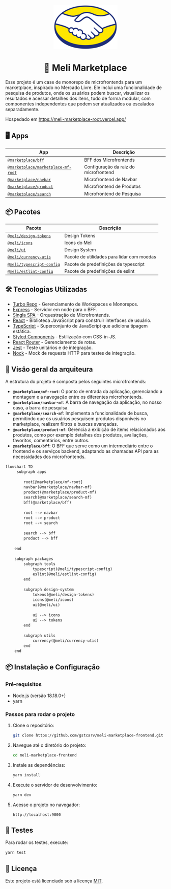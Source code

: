 <p align="center">
  <img src="./docs/meli-logo.png" alt="Logo do Projeto" width="200"/>
</p>

<h1 align="center">🌟 Meli Marketplace</h1>

Esse projeto é um case de monorepo de microfrontends para um marketplace, inspirado no Mercado Livre. Ele inclui uma funcionalidade de pesquisa de produtos, onde os usuários podem buscar, visualizar os resultados e acessar detalhes dos itens, tudo de forma modular, com componentes independentes que podem ser atualizados ou escalados separadamente.

Hospedado em https://meli-marketplace-root.vercel.app/

## 🖥️ Apps

| App                                                               | Descrição                             |
| ----------------------------------------------------------------- | ------------------------------------- |
| [`@marketplace/bff`](./apps/marketplace-bff/)                     | BFF dos Microfrontends                |
| [`@marketplace/marketplace-mf-root`](./apps/marketplace-mf-root/) | Configuração da raiz do microfrontend |
| [`@marketplace/navbar`](./apps/navbar-mf/)                        | Microfrontend de Navbar               |
| [`@marketplace/product`](./apps/product-mf/)                      | Microfrontend de Produtos             |
| [`@marketplace/search`](./apps/search-mf/)                        | Microfrontend de Pesquisa             |

## 📦 Pacotes

| Pacote                                                     | Descrição                                  |
| ---------------------------------------------------------- | ------------------------------------------ |
| [`@meli/design-tokens`](./packages/design-tokens/)         | Design Tokens                              |
| [`@meli/icons`](./packages/icons/)                         | Icons do Meli                              |
| [`@meli/ui`](./packages/ui/)                               | Design System                              |
| [`@meli/currency-utis`](./packages/currency-utils/)        | Pacote de utilidades para lidar com moedas |
| [`@meli/typescript-config`](./packages/typescript-config/) | Pacote de predefinições de typescript      |
| [`@meli/estlint-config`](./packages/estlint-config/)       | Pacote de predefinições de eslint          |

## 🛠 Tecnologias Utilizadas

-   [Turbo Repo](https://turbo.build/repo/docs) - Gerenciamento de Workspaces e Monorepos.
-   [Express](https://expressjs.com/) - Servidor em node para o BFF.
-   [Singla SPA](https://single-spa.js.org/) - Orquestração de Microfrontends.
-   [React](https://reactjs.org/) - Biblioteca JavaScript para construir interfaces de usuário.
-   [TypeScript](https://www.typescriptlang.org/) - Superconjunto de JavaScript que adiciona tipagem estática.
-   [Styled Components](https://styled-components.com/) - Estilização com CSS-in-JS.
-   [React Router](https://reactrouter.com/) - Gerenciamento de rotas.
-   [Jest](https://jestjs.io/) - Teste unitários e de integração.
-   [Nock](https://github.com/nock/nock) - Mock de requests HTTP para testes de integração.

## 🏢 Visão geral da arquiteura

A estrutura do projeto é composta pelos seguintes microfrontends:

-   **`@marketplace/mf-root`**: O ponto de entrada da aplicação, gerenciando a montagem e a navegação entre os diferentes microfrontends.
-   **`@marketplace/navbar-mf`**: A barra de navegação da aplicação, no nosso caso, a barra de pesquisa.
-   **`@marketplace/search-mf`**: Implementa a funcionalidade de busca, permitindo que os usuários pesquisem produtos disponíveis no marketplace, realizem filtros e buscas avançadas.
-   **`@marketplace/product-mf`**: Gerencia a exibição de items relacionados aos produtos, como por exemplo detalhes dos produtos, avaliações, favoritos, comentários, entre outros.
-   **`@marketplace/bff`**: O BFF que serve como um intermediário entre o frontend e os serviços backend, adaptando as chamadas API para as necessidades dos microfrontends.

```mermaid
flowchart TD
     subgraph apps

        root[@marketplace/mf-root]
        navbar(@marketplace/navbar-mf)
        product(@marketplace/product-mf)
        search(@marketplace/search-mf)
        bff(@marketplace/bff)

        root --> navbar
        root --> product
        root --> search

        search --> bff
        product --> bff

    end

    subgraph packages
        subgraph tools
            typescript(@meli/typescript-config)
            eslint(@meli/estlint-config)
        end

        subgraph design-system
            tokens(@meli/design-tokens)
            icons(@meli/icons)
            ui(@meli/ui)

            ui --> icons
            ui --> tokens
        end

        subgraph utils
            currency(@meli/currency-utis)
        end
    end
```

## 📦 Instalação e Configuração

### Pré-requisitos

-   Node.js (versão 18.18.0+)
-   yarn

### Passos para rodar o projeto

1. Clone o repositório:

    ```bash
    git clone https://github.com/gstcarv/meli-marketplace-frontend.git
    ```

2. Navegue até o diretório do projeto:

    ```bash
    cd meli-marketplace-frontend
    ```

3. Instale as dependências:

    ```bash
    yarn install
    ```

4. Execute o servidor de desenvolvimento:

    ```bash
    yarn dev
    ```

5. Acesse o projeto no navegador:

    ```
    http://localhost:9000
    ```

## 🧪 Testes

Para rodar os testes, execute:

```bash
yarn test
```

## 📄 Licença

Este projeto está licenciado sob a licença [MIT](LICENSE).
